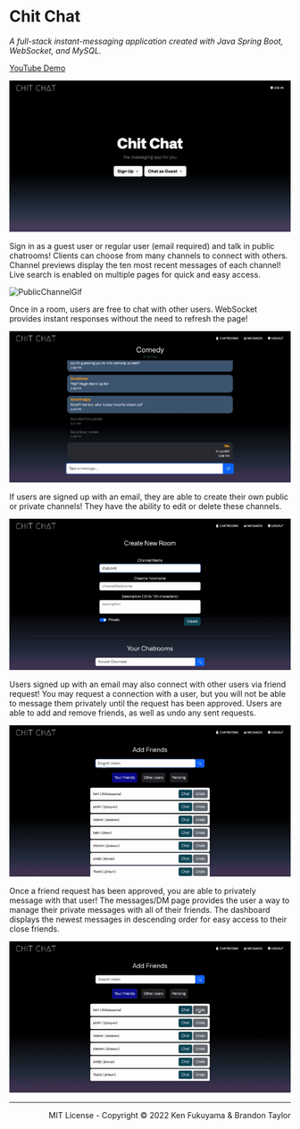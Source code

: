 # Chit Chat

*A full-stack instant-messaging application created with Java Spring Boot, WebSocket, and MySQL.*

<a href="https://www.youtube.com/watch?v=DuhOW_mVuh0&ab_channel=BrandonTaylor">YouTube Demo</a>

![LandingPage](chitchat-login.png)

Sign in as a guest user or regular user (email required) and talk in public chatrooms! Clients can choose from many channels to connect with others. Channel previews display the ten most recent messages of each channel! Live search is enabled on multiple pages for quick and easy access.

![PublicChannelGif](chitchat-channels.gif)

Once in a room, users are free to chat with other users. WebSocket provides instant responses without the need to refresh the page!

![PublicChannelGif](chitchat-public-convo.gif)

If users are signed up with an email, they are able to create their own public or private channels! They have the ability to edit or delete these channels. 

![ChannelCreationGif](chitchat-channel-creation.gif)

Users signed up with an email may also connect with other users via friend request! You may request a connection with a user, but you will not be able to message them privately until the request has been approved. Users are able to add and remove friends, as well as undo any sent requests.

![FriendsGif](chitchat-friendlist.gif)

Once a friend request has been approved, you are able to privately message with that user! The messages/DM page provides the user a way to manage their private messages with all of their friends. The dashboard displays the newest messages in descending order for easy access to their close friends.

![PrivateMessages](chitchat-dms.gif)

<hr/>
<p align="right">
  MIT License - Copyright © 2022 Ken Fukuyama & Brandon Taylor 
</p>



